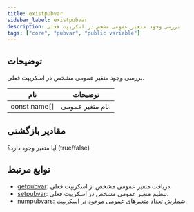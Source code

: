 ```yaml
---
title: existpubvar
sidebar_label: existpubvar
description: بررسی وجود متغیر عمومی مشخص در اسکریپت فعلی.
tags: ["core", "pubvar", "public variable"]
---
```


<LowercaseNote />

## توضیحات

بررسی وجود متغیر عمومی مشخص در اسکریپت فعلی.

| نام         | توضیحات              |
| ------------ | -------------------- |
| const name[] | نام متغیر عمومی.    |

## مقادیر بازگشتی

آیا متغیر وجود دارد؟ (true/false)

## توابع مرتبط

- [getpubvar](getpubvar): دریافت متغیر عمومی مشخص از اسکریپت فعلی.
- [setpubvar](setpubvar): تنظیم متغیر عمومی مشخص در اسکریپت فعلی.
- [numpubvars](numpubvars): شمارش تعداد متغیرهای عمومی موجود در اسکریپت.